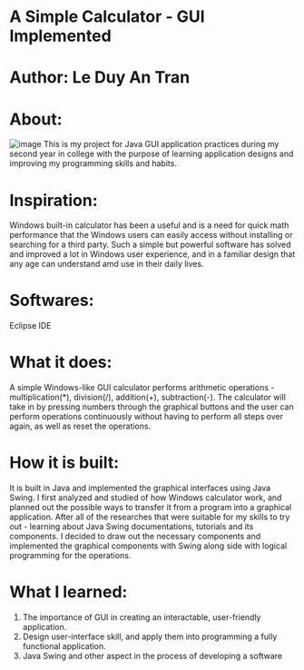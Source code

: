 # A Simple Calculator - GUI Implemented
# Author: Le Duy An Tran
# About:
![image](https://user-images.githubusercontent.com/114903308/193627436-b74f94c6-a17d-4327-a1c5-e86ca270fa94.png)
This is my project for Java GUI application practices during my second year in college with the purpose of learning application designs and improving my programming skills and habits.
# Inspiration:
Windows built-in calculator has been a useful and is a need for quick math performance that the Windows users can easily access without installing or searching for a third party. Such a simple but powerful software has solved and improved a lot in Windows user experience, and in a familiar design that any age can understand amd use in their daily lives. 
# Softwares:
Eclipse IDE
# What it does:
A simple Windows-like GUI calculator performs arithmetic operations - multiplication(*), division(/), addition(+), subtraction(-). The calculator will take in by pressing numbers through the graphical buttons and the user can perform operations continuously without having to perform all steps over again, as well as reset the operations. 
# How it is built:
It is built in Java and implemented the graphical interfaces using Java Swing. I first analyzed and studied of how Windows calculator work, and planned out the possible ways to transfer it from a program into a graphical application. After all of the researches that were suitable for my skills to try out - learning about Java Swing documentations, tutorials and its components. I decided to draw out the necessary components and implemented the graphical components with Swing along side with logical programming for the operations.
# What I learned:
1. The importance of GUI in creating an interactable, user-friendly application.
2. Design user-interface skill, and apply them into programming a fully functional application.
3. Java Swing and other aspect in the process of developing a software 
